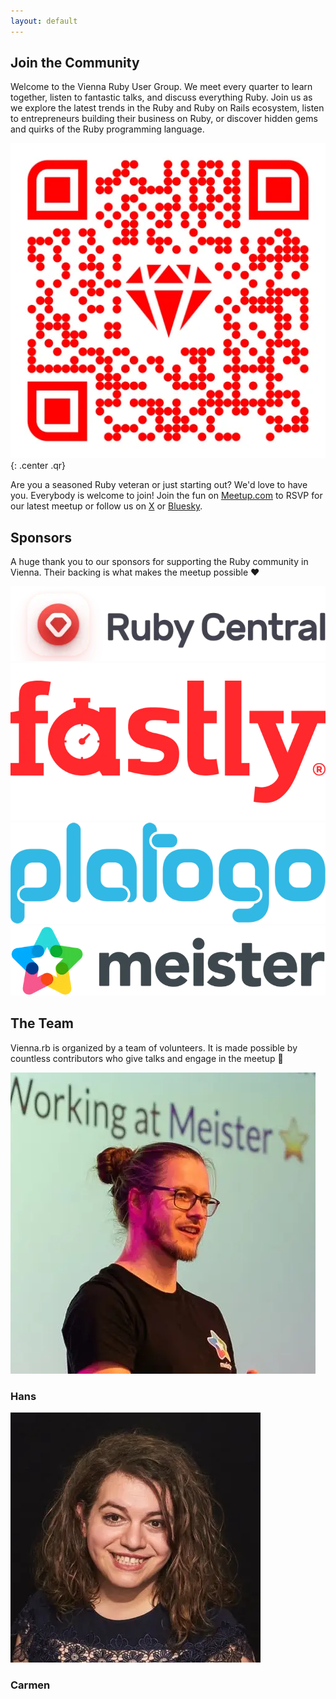 ```yaml
---
layout: default
---
```


## Join the Community

Welcome to the Vienna Ruby User Group. We meet every quarter to learn together, listen to fantastic talks, and discuss everything Ruby. Join us as we explore the latest trends in the Ruby and Ruby on Rails ecosystem, listen to entrepreneurs building their business on Ruby, or discover hidden gems and quirks of the Ruby programming language.

[![QR Code](/assets/images/qr-code.webp)](https://www.meetup.com/vienna-rb)
{: .center .qr}

Are you a seasoned Ruby veteran or just starting out? We'd love to have you. Everybody is welcome to join! Join the fun on [Meetup.com](https://www.meetup.com/vienna-rb/) to RSVP for our latest meetup or follow us on [X](https://x.com/viennarb) or [Bluesky](https://bsky.app/profile/ruby.wien).

## Sponsors

A huge thank you to our sponsors for supporting the Ruby community in Vienna. Their backing is what makes the meetup possible ❤️

<div class="sponsors">
  <a href="https://rubycentral.org/" >
    <img src="/assets/images/sponsors/ruby-central.webp"/>
  </a>
  <a href="https://www.fastly.com/" >
    <img src="/assets/images/sponsors/fastly.webp"/>
  </a>
  <a href="https://platogo.com/" >
    <img src="/assets/images/sponsors/platogo.webp"/>
  </a>
  <a href="https://meisterlabs.com/" >
    <img src="/assets/images/sponsors/meister.webp"/>
  </a>
</div>

## The Team

Vienna.rb is organized by a team of volunteers. It is made possible by countless contributors who give talks and engage in the meetup 🤗

<div class="team">
  <div class="member">
    <img src="/assets/images/team/hans.webp"/>
    <h3>Hans</h3>
  </div>

  <div class="member">
  <img src="/assets/images/team/carmen.webp"/>
    <h3>Carmen</h3>
    </div>
</div>
